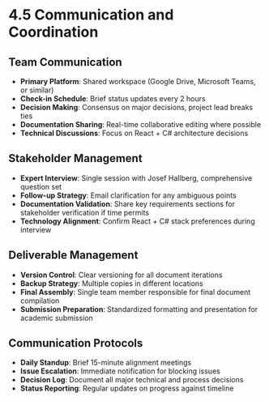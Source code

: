 # 4.5 Communication and Coordination

## Team Communication
- **Primary Platform**: Shared workspace (Google Drive, Microsoft Teams, or similar)
- **Check-in Schedule**: Brief status updates every 2 hours
- **Decision Making**: Consensus on major decisions, project lead breaks ties
- **Documentation Sharing**: Real-time collaborative editing where possible
- **Technical Discussions**: Focus on React + C# architecture decisions

## Stakeholder Management  
- **Expert Interview**: Single session with Josef Hallberg, comprehensive question set
- **Follow-up Strategy**: Email clarification for any ambiguous points
- **Documentation Validation**: Share key requirements sections for stakeholder verification if time permits
- **Technology Alignment**: Confirm React + C# stack preferences during interview

## Deliverable Management
- **Version Control**: Clear versioning for all document iterations
- **Backup Strategy**: Multiple copies in different locations
- **Final Assembly**: Single team member responsible for final document compilation
- **Submission Preparation**: Standardized formatting and presentation for academic submission

## Communication Protocols
- **Daily Standup**: Brief 15-minute alignment meetings
- **Issue Escalation**: Immediate notification for blocking issues
- **Decision Log**: Document all major technical and process decisions
- **Status Reporting**: Regular updates on progress against timeline
